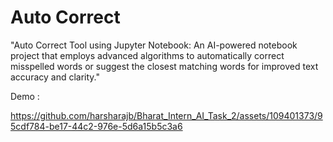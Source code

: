 # Auto Correct
"Auto Correct Tool using Jupyter Notebook: An AI-powered notebook project that employs advanced algorithms to automatically correct misspelled words or suggest the closest matching words for improved text accuracy and clarity."

Demo :

https://github.com/harsharajb/Bharat_Intern_AI_Task_2/assets/109401373/95cdf784-be17-44c2-976e-5d6a15b5c3a6

